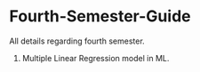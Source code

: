 # Fourth-Semester-Guide
All details regarding fourth semester.
1. Multiple Linear Regression model in ML.
